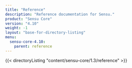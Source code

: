 ```yaml
---
title: "Reference"
description: "Reference documentation for Sensu."
product: "Sensu Core"
version: "4.10"
weight: -1
layout: "base-for-directory-listing"
menu:
  sensu-core-4.10:
    parent: reference
---
```


{{< directoryListing "content/sensu-core/1.3/reference" >}}
